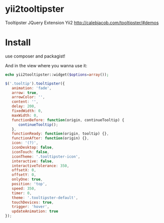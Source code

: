 yii2tooltipster
===============

Tooltipster JQuery Extension Yii2
http://calebjacob.com/tooltipster/#demos

Install
=======

use composer and packagist!

And in the view where you wanna use it:

```php
echo yii2tooltipster::widget($options=array());
```


```js
$('.tooltip').tooltipster({
   animation: 'fade',
   arrow: true,
   arrowColor: '',
   content: '',
   delay: 200,
   fixedWidth: 0,
   maxWidth: 0,
   functionBefore: function(origin, continueTooltip) {
      continueTooltip();
   },
   functionReady: function(origin, tooltip) {},
   functionAfter: function(origin) {},
   icon: '(?)',
   iconDesktop: false,
   iconTouch: false,
   iconTheme: '.tooltipster-icon',
   interactive: false,
   interactiveTolerance: 350,
   offsetX: 0,
   offsetY: 0,
   onlyOne: true,
   position: 'top',
   speed: 350,
   timer: 0,
   theme: '.tooltipster-default',
   touchDevices: true,
   trigger: 'hover',
   updateAnimation: true
});
```
